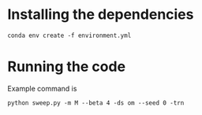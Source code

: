 # Installing the dependencies
```
conda env create -f environment.yml
```

# Running the code
Example command is
```
python sweep.py -m M --beta 4 -ds om --seed 0 -trn
```
